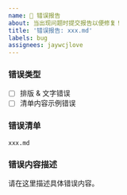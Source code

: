 ```yaml
---
name: 🐞 错误报告
about: 当出现问题时提交报告以便修复！
title: '错误报告: xxx.md'
labels: bug
assignees: jaywcjlove
---
```


### 错误类型

- [ ] 排版 & 文字错误
- [ ] 清单内容示例错误

### 错误清单

`xxx.md`

### 错误内容描述

请在这里描述具体错误内容。